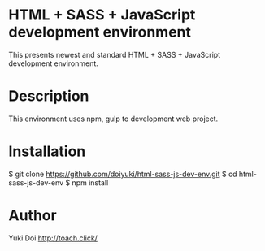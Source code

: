 # HTML + SASS + JavaScript development environment
This presents newest and standard HTML + SASS + JavaScript development environment.

# Description
This environment uses npm, gulp to development web project.

# Installation
$ git clone https://github.com/doiyuki/html-sass-js-dev-env.git
$ cd html-sass-js-dev-env
$ npm install

# Author
Yuki Doi http://toach.click/